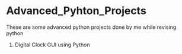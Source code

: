 # Advanced_Pyhton_Projects
These are some advanced python projects done by me while revising python
1. Digital Clock GUI using Python